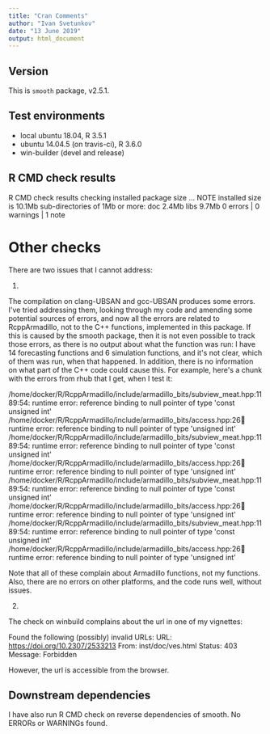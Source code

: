 ```yaml
---
title: "Cran Comments"
author: "Ivan Svetunkov"
date: "13 June 2019"
output: html_document
---
```

## Version
This is ``smooth`` package, v2.5.1.

## Test environments
* local ubuntu 18.04, R 3.5.1
* ubuntu 14.04.5 (on travis-ci), R 3.6.0
* win-builder (devel and release)

## R CMD check results
R CMD check results
checking installed package size ... NOTE
  installed size is  10.1Mb
  sub-directories of 1Mb or more:
    doc    2.4Mb
    libs   9.7Mb
0 errors | 0 warnings | 1 note

# Other checks
There are two issues that I cannot address:

1.

The compilation on clang-UBSAN and gcc-UBSAN produces some errors. I've tried addressing them, looking through my code and amending some potential sources of errors, and now all the errors are related to RcppArmadillo, not to the C++ functions, implemented in this package. If this is caused by the smooth package, then it is not even possible to track those errors, as there is no output about what the function was run: I have 14 forecasting functions and 6 simulation functions, and it's not clear, which of them was run, when that happened. In addition, there is no information on what part of the C++ code could cause this. For example, here's a chunk with the errors from rhub that I get, when I test it:

/home/docker/R/RcppArmadillo/include/armadillo_bits/subview_meat.hpp:1189:54: runtime error: reference binding to null pointer of type 'const unsigned int'
/home/docker/R/RcppArmadillo/include/armadillo_bits/access.hpp:26:100: runtime error: reference binding to null pointer of type 'unsigned int'
/home/docker/R/RcppArmadillo/include/armadillo_bits/subview_meat.hpp:1189:54: runtime error: reference binding to null pointer of type 'const unsigned int'
/home/docker/R/RcppArmadillo/include/armadillo_bits/access.hpp:26:100: runtime error: reference binding to null pointer of type 'unsigned int'
/home/docker/R/RcppArmadillo/include/armadillo_bits/subview_meat.hpp:1189:54: runtime error: reference binding to null pointer of type 'const unsigned int'
/home/docker/R/RcppArmadillo/include/armadillo_bits/access.hpp:26:100: runtime error: reference binding to null pointer of type 'unsigned int'
/home/docker/R/RcppArmadillo/include/armadillo_bits/subview_meat.hpp:1189:54: runtime error: reference binding to null pointer of type 'const unsigned int'
/home/docker/R/RcppArmadillo/include/armadillo_bits/access.hpp:26:100: runtime error: reference binding to null pointer of type 'unsigned int'

Note that all of these complain about Armadillo functions, not my functions. Also, there are no errors on other platforms, and the code runs well, without issues.


2.
The check on winbuild complains about the url in one of my vignettes:

Found the following (possibly) invalid URLs:
  URL: https://doi.org/10.2307/2533213
    From: inst/doc/ves.html
    Status: 403
    Message: Forbidden

However, the url is accessible from the browser.

## Downstream dependencies
I have also run R CMD check on reverse dependencies of smooth.
No ERRORs or WARNINGs found.
